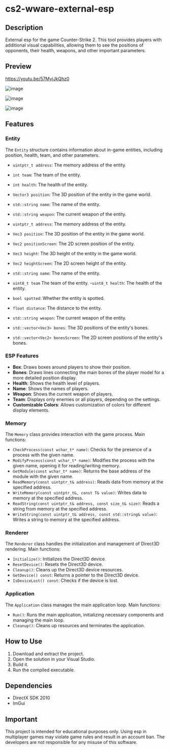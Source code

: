 # cs2-wware-external-esp

## Description

External esp for the game Counter-Strike 2. This tool provides players with additional visual capabilities, allowing them to see the positions of opponents, their health, weapons, and other important parameters.

## Preview
https://youtu.be/57MyjJkQhz0

![image](https://github.com/WzrterFX/cs2-wware-external-esp/assets/122642787/4148fb35-5456-4ed3-b1eb-33dec45ba983)

![image](https://github.com/WzrterFX/cs2-wware-external-esp/assets/122642787/052646f4-d44e-4d36-b7b4-fb2b272fafe5)

![image](https://github.com/WzrterFX/cs2-wware-external-esp/assets/122642787/24d09131-7e77-4857-8059-24924ec292da)

## Features

### Entity

The `Entity` structure contains information about in-game entities, including position, health, team, and other parameters.

- `uintptr_t address`: The memory address of the entity.
- `int team`: The team of the entity.
- `int health`: The health of the entity.
- `Vector3 position`: The 3D position of the entity in the game world.
- `std::string name`: The name of the entity.
- `std::string weapon`: The current weapon of the entity.

- `uintptr_t address`: The memory address of the entity.
- `Vec3 position`: The 3D position of the entity in the game world.
- `Vec2 positionScreen`: The 2D screen position of the entity.
- `Vec3 height`: The 3D height of the entity in the game world.
- `Vec2 heightScreen`: The 2D screen height of the entity.
- `std::string name`: The name of the entity.
- `uint8_t team` The team of the entity.
-`uint8_t health`: The health of the entity.
- `bool spotted`: Whether the entity is spotted.
- `float distance`: The distance to the entity.
- `std::string weapon`: The current weapon of the entity.
- `std::vector<Vec3> bones`: The 3D positions of the entity's bones.
- `std::vector<Vec2> bonesScreen`: The 2D screen positions of the entity's bones.

### ESP Features

- **Box**: Draws boxes around players to show their position.
- **Bones**: Draws lines connecting the main bones of the player model for a more detailed position display.
- **Health**: Shows the health level of players.
- **Name**: Shows the names of players.
- **Weapon**: Shows the current weapon of players.
- **Team**: Displays only enemies or all players, depending on the settings.
- **Customizable Colors**: Allows customization of colors for different display elements.

### Memory

The `Memory` class provides interaction with the game process. Main functions:

- `CheckProcess(const wchar_t* name)`: Checks for the presence of a process with the given name.
- `ModifyProcess(const wchar_t* name)`: Modifies the process with the given name, opening it for reading/writing memory.
- `GetModule(const wchar_t* name)`: Returns the base address of the module with the given name.
- `ReadMemory(const uintptr_t& address)`: Reads data from memory at the specified address.
- `WriteMemory(const uintptr_t&, const T& value)`: Writes data to memory at the specified address.
- `ReadString(const uintptr_t& address, const size_t& size)`: Reads a string from memory at the specified address.
- `WriteString(const uintptr_t& address, const std::string& value)`: Writes a string to memory at the specified address.

### Renderer

The `Renderer` class handles the initialization and management of Direct3D rendering. Main functions:

- `Initialize()`: Initializes the Direct3D device.
- `ResetDevice()`: Resets the Direct3D device.
- `Cleanup()`: Cleans up the Direct3D device resources.
- `GetDevice() const`: Returns a pointer to the Direct3D device.
- `IsDeviceLost() const`: Checks if the device is lost.

### Application

The `Application` class manages the main application loop. Main functions:

- `Run()`: Runs the main application, initializing necessary components and managing the main loop.
- `Cleanup()`: Cleans up resources and terminates the application.

## How to Use

1. Download and extract the project.
2. Open the solution in your Visual Studio.
3. Build it.
4. Run the compiled executable.

## Dependencies

- DirectX SDK 2010
- ImGui

## Important

This project is intended for educational purposes only. Using esp in multiplayer games may violate game rules and result in an account ban. The developers are not responsible for any misuse of this software.
